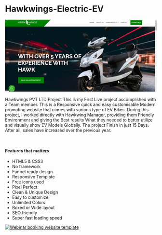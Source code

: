# Hawkwings-Electric-EV

![Webinar booking website template](hawkingimage.png)

<p>
Hawkwings PVT LTD Project This is my First Live project accomplished with a Team member. This is a Responsive quick and easy customisable Modern promoting website that comes with various type of EV Bikes.
During this project, I worked directly with Hawkwing Manager, providing them Friendly Environment and 
giving the Best results What they needed to better utilize and visually show EV Models Globally.
The project Finish in just 15 Days. After all, sales have increased over the previous year.</p>
<br>




#### Features that matters
- HTML5 & CSS3
- No framework
- Funnel ready design
- Responsive Template
- Free icons used
- Pixel Perfect
- Clean & Unique Design
- Easy to customize
- Unlimited Colors
- Boxed or Wide layout
- SEO friendly
- Super fast loading speed 





[![Webinar booking website template](https://i.ibb.co/vwN8cgW/live-demo.png)](https://index.html)



